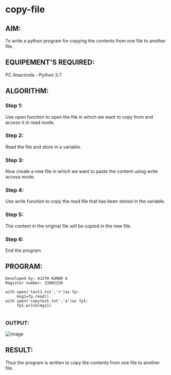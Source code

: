 # copy-file
## AIM:
To write a python program for copying the contents from one file to another file.
## EQUIPEMENT'S REQUIRED: 
PC
Anaconda - Python 3.7
## ALGORITHM: 
### Step 1:
Use open function to open the file in which we want to copy from and access it in read mode.

### Step 2: 
Read the file and store in a variable.
 
### Step 3: 
Now create a new file in which we want to paste the content using write access mode.

### Step 4:  
Use write function to copy the read file that has been stored in the variable.

### Step 5: 
The content in the original file will be copied in the new file.

### Step 6: 
End the program.

## PROGRAM:
```
Developed by: AJITH KUMAR A
Register number: 23002150

with open('text1.txt','r')as fp:
     msg1=fp.read()
with open('copytext.txt','a')as fp1:
     fp1.write(mgs1)
        
```

### OUTPUT:

![image](https://github.com/Ajith1413/copy-file/assets/139842524/90192d88-5a6e-49d3-83b8-81b2e485a189)




## RESULT:
Thus the program is written to copy the contents from one file to another file.
